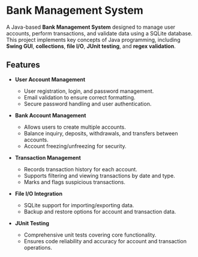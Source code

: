 # Bank Management System

A Java-based **Bank Management System** designed to manage user accounts, perform transactions, and validate data using a SQLite database. This project implements key concepts of Java programming, including **Swing GUI**, **collections**, **file I/O**, **JUnit testing**, and **regex validation**.

## Features

- **User Account Management**
  - User registration, login, and password management.
  - Email validation to ensure correct formatting.
  - Secure password handling and user authentication.
  

- **Bank Account Management**
  - Allows users to create multiple accounts.
  - Balance inquiry, deposits, withdrawals, and transfers between accounts.
  - Account freezing/unfreezing for security.


- **Transaction Management**
  - Records transaction history for each account.
  - Supports filtering and viewing transactions by date and type.
  - Marks and flags suspicious transactions.


- **File I/O Integration**
  - SQLite support for importing/exporting data.
  - Backup and restore options for account and transaction data.


- **JUnit Testing**
  - Comprehensive unit tests covering core functionality.
  - Ensures code reliability and accuracy for account and transaction operations.
